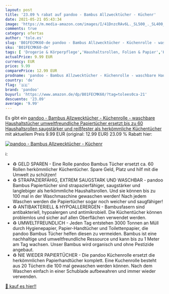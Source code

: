 ```yaml
---
layout: post
title: '23.09 % rabat auf pandoo - Bambus Allzwecktücher - Küchenr'
date: 2021-05-21 05:43:34
image: 'https://m.media-amazon.com/images/I/41DnzcRAv6L._SL500_._SL400_.jpg'
comments: true
category: ofertas
author: 'tole.es'
slug: 'B01FECMK60-de pandoo - Bambus Allzwecktücher - Küchenrolle - waschbare...'
sku: 'B01FECMK60-de'
tags: [ 'Drogerie & Körperpflege','Haushaltsrollen, Folien & Papier','Haushaltswaren','Papier, Folien & Plastik','pandoo', ]
actualPrice: 9.99 EUR
currency: EUR
price: 9.99
comparePrice: 12.99 EUR
prodname: 'pandoo - Bambus Allzwecktücher - Küchenrolle - waschbare Haushaltstücher  umweltfreundliche Papiertücher  ersetzt bis zu 60 Haushaltsrollen  saugstärker und reißfester als herkömmliche Küchentücher'
country: 'de'
flag: '🇩🇪'
brand: 'pandoo'
buyurl: 'https://www.amazon.de/dp/B01FECMK60/?tag=tolees0ca-21'
descuento: '23.09'
average: '9.99'
---
```


Es gibt ein [pandoo - Bambus Allzwecktücher - Küchenrolle - waschbare Haushaltstücher  umweltfreundliche Papiertücher  ersetzt bis zu 60 Haushaltsrollen  saugstärker und reißfester als herkömmliche Küchentücher](https://www.amazon.de/dp/B01FECMK60/?tag=tolees0ca-21) mit aktuellem Preis 9.99 EUR (original: 12.99 EUR) 23.09 % Rabatt hier:

[![pandoo - Bambus Allzwecktücher - Küchenr](https://m.media-amazon.com/images/I/41DnzcRAv6L._SL500_._SL400_.jpg)](https://www.amazon.de/dp/B01FECMK60/?tag=tolees0ca-21)

ℹ️:

- ♻ GELD SPAREN - Eine Rolle pandoo Bambus Tücher ersetzt ca. 60 Rollen herkömmlicher Küchentücher. Spare Geld, Platz und hilf mit die Umwelt zu schützen!
- ♻ STRAPAZIERFÄHIG, EXTREM SAUGSTARK UND WASCHBAR - pandoo Bambus Papiertücher sind strapazierfähiger, saugstärker und langlebiger als herkömmliche Haushaltsrollen. Und sie können bis zu 100 mal in der Waschmaschine gewaschen werden! Nach jedem Waschen werden die Papiertücher sogar noch weicher und saugfähiger!
- ♻ ANTIBAKTERIELL & HYPOALLERERGEN - Bambusfasern sind antibakteriell, hypoalergen und antimikrobiell. Die Küchentücher können problemlos und sicher auf allen Oberflächen verwendet werden.
- ♻ UMWELTFREUNDLICH - Jeden Tag entstehen 3000 Tonnen an Müll durch Hygienepapier, Papier-Handtücher und Toilettenpapier, die pandoo Bambus Tücher helfen diesen zu vermeiden. Bambus ist eine nachhaltige und umweltfreundliche Ressource und kann bis zu 1 Meter am Tag wachsen. Unser Bambus wird organisch und ohne Pestizide angebaut.
- ♻ NIE WIEDER PAPIERTÜCHER - Die pandoo Küchenrolle ersetzt die herkömmlichen Papierhandtücher komplett. Eine Kuchenrolle besteht aus 20 Tüchern die 100 mal gewaschen werden können. Nach dem Waschen einfach in einer Schublade aufbewahren und immer wieder verwenden.

[🛒 kauf es hier!!](https://www.amazon.de/dp/B01FECMK60/?tag=tolees0ca-21)
